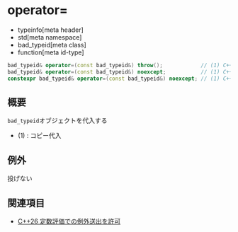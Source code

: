 # operator=
* typeinfo[meta header]
* std[meta namespace]
* bad_typeid[meta class]
* function[meta id-type]

```cpp
bad_typeid& operator=(const bad_typeid&) throw();            // (1) C++03
bad_typeid& operator=(const bad_typeid&) noexcept;           // (1) C++11
constexpr bad_typeid& operator=(const bad_typeid&) noexcept; // (1) C++26
```

## 概要
`bad_typeid`オブジェクトを代入する

- (1) : コピー代入


## 例外
投げない


## 関連項目
- [C++26 定数評価での例外送出を許可](/lang/cpp26/allowing_exception_throwing_in_constant-evaluation.md)


